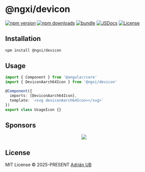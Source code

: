 # @ngxi/devicon

[![npm version][npm-version-src]][npm-version-href]
[![npm downloads][npm-downloads-src]][npm-downloads-href]
[![bundle][bundle-src]][bundle-href]
[![JSDocs][jsdocs-src]][jsdocs-href]
[![License][license-src]][license-href]

## Installation

```sh
npm install @ngxi/devicon
```

## Usage

```ts
import { Component } from '@angular/core'
import { DeviconAarch64Icon } from '@ngxi/devicon'

@Component({
  imports: [DeviconAarch64Icon],
  template: `<svg deviconAarch64Icon></svg>`
})
export class UsageIcon {}
```

## Sponsors

<p align="center">
  <a href="https://cdn.jsdelivr.net/gh/adrian-ub/static/sponsors.svg">
    <img src='https://cdn.jsdelivr.net/gh/adrian-ub/static/sponsors.svg'/>
  </a>
</p>

## License

MIT License © 2025-PRESENT [Adrián UB](https://github.com/adrian-ub)

<!-- Badges -->

[npm-version-src]: https://img.shields.io/npm/v/@ngxi/devicon?style=flat&colorA=080f12&colorB=1fa669
[npm-version-href]: https://npmjs.com/package/@ngxi/devicon
[npm-downloads-src]: https://img.shields.io/npm/dm/@ngxi/devicon?style=flat&colorA=080f12&colorB=1fa669
[npm-downloads-href]: https://npmjs.com/package/@ngxi/devicon
[bundle-src]: https://img.shields.io/bundlephobia/minzip/@ngxi/devicon?style=flat&colorA=080f12&colorB=1fa669&label=minzip
[bundle-href]: https://bundlephobia.com/result?p=@ngxi/devicon
[license-src]: https://img.shields.io/npm/l/@ngxi/devicon?style=flat&colorA=080f12&colorB=1fa669
[license-href]: https://github.com/adrian-ub/ngxi/blob/main/LICENSE
[jsdocs-src]: https://img.shields.io/badge/jsdocs-reference-080f12?style=flat&colorA=080f12&colorB=1fa669
[jsdocs-href]: https://www.jsdocs.io/package/@ngxi/devicon
